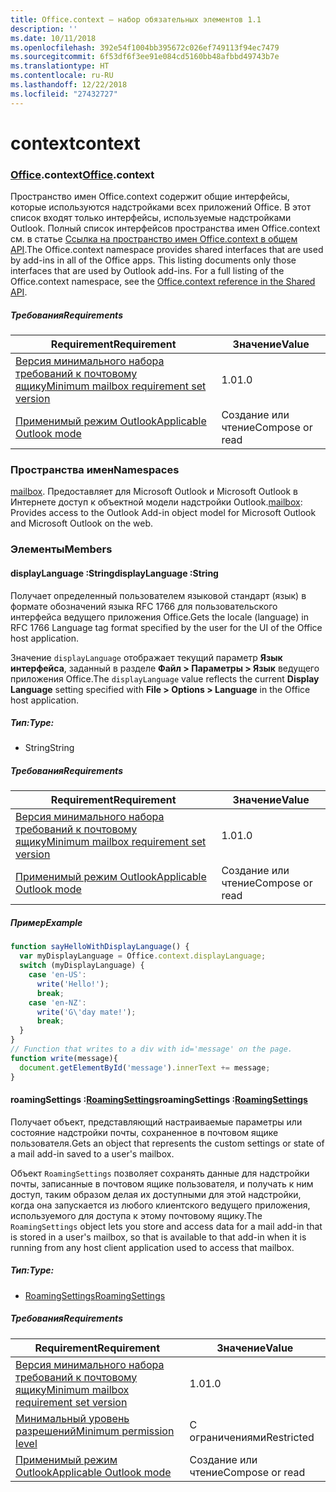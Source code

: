 ```yaml
---
title: Office.context — набор обязательных элементов 1.1
description: ''
ms.date: 10/11/2018
ms.openlocfilehash: 392e54f1004bb395672c026ef749113f94ec7479
ms.sourcegitcommit: 6f53df6f3ee91e084cd5160bb48afbbd49743b7e
ms.translationtype: HT
ms.contentlocale: ru-RU
ms.lasthandoff: 12/22/2018
ms.locfileid: "27432727"
---
```

# <a name="context"></a><span data-ttu-id="2453d-102">context</span><span class="sxs-lookup"><span data-stu-id="2453d-102">context</span></span>

### <a name="officeofficemdcontext"></a><span data-ttu-id="2453d-103">[Office](Office.md).context</span><span class="sxs-lookup"><span data-stu-id="2453d-103">[Office](Office.md).context</span></span>

<span data-ttu-id="2453d-p101">Пространство имен Office.context содержит общие интерфейсы, которые используются надстройками всех приложений Office. В этот список входят только интерфейсы, используемые надстройками Outlook. Полный список интерфейсов пространства имен Office.context см. в статье [Ссылка на пространство имен Office.context в общем API](/javascript/api/office/office.context).</span><span class="sxs-lookup"><span data-stu-id="2453d-p101">The Office.context namespace provides shared interfaces that are used by add-ins in all of the Office apps. This listing documents only those interfaces that are used by Outlook add-ins. For a full listing of the Office.context namespace, see the [Office.context reference in the Shared API](/javascript/api/office/office.context).</span></span>


##### <a name="requirements"></a><span data-ttu-id="2453d-106">Требования</span><span class="sxs-lookup"><span data-stu-id="2453d-106">Requirements</span></span>

|<span data-ttu-id="2453d-107">Requirement</span><span class="sxs-lookup"><span data-stu-id="2453d-107">Requirement</span></span>| <span data-ttu-id="2453d-108">Значение</span><span class="sxs-lookup"><span data-stu-id="2453d-108">Value</span></span>|
|---|---|
|[<span data-ttu-id="2453d-109">Версия минимального набора требований к почтовому ящику</span><span class="sxs-lookup"><span data-stu-id="2453d-109">Minimum mailbox requirement set version</span></span>](/office/dev/add-ins/reference/requirement-sets/outlook-api-requirement-sets)| <span data-ttu-id="2453d-110">1.0</span><span class="sxs-lookup"><span data-stu-id="2453d-110">1.0</span></span>|
|[<span data-ttu-id="2453d-111">Применимый режим Outlook</span><span class="sxs-lookup"><span data-stu-id="2453d-111">Applicable Outlook mode</span></span>](https://docs.microsoft.com/outlook/add-ins/#extension-points)| <span data-ttu-id="2453d-112">Создание или чтение</span><span class="sxs-lookup"><span data-stu-id="2453d-112">Compose or read</span></span>|

### <a name="namespaces"></a><span data-ttu-id="2453d-113">Пространства имен</span><span class="sxs-lookup"><span data-stu-id="2453d-113">Namespaces</span></span>

<span data-ttu-id="2453d-114">[mailbox](office.context.mailbox.md). Предоставляет для Microsoft Outlook и Microsoft Outlook в Интернете доступ к объектной модели надстройки Outlook.</span><span class="sxs-lookup"><span data-stu-id="2453d-114">[mailbox](office.context.mailbox.md): Provides access to the Outlook Add-in object model for Microsoft Outlook and Microsoft Outlook on the web.</span></span>

### <a name="members"></a><span data-ttu-id="2453d-115">Элементы</span><span class="sxs-lookup"><span data-stu-id="2453d-115">Members</span></span>

####  <a name="displaylanguage-string"></a><span data-ttu-id="2453d-116">displayLanguage :String</span><span class="sxs-lookup"><span data-stu-id="2453d-116">displayLanguage :String</span></span>

<span data-ttu-id="2453d-117">Получает определенный пользователем языковой стандарт (язык) в формате обозначений языка RFC 1766 для пользовательского интерфейса ведущего приложения Office.</span><span class="sxs-lookup"><span data-stu-id="2453d-117">Gets the locale (language) in RFC 1766 Language tag format specified by the user for the UI of the Office host application.</span></span>

<span data-ttu-id="2453d-118">Значение `displayLanguage` отображает текущий параметр **Язык интерфейса**, заданный в разделе **Файл > Параметры > Язык** ведущего приложения Office.</span><span class="sxs-lookup"><span data-stu-id="2453d-118">The `displayLanguage` value reflects the current **Display Language** setting specified with **File > Options > Language** in the Office host application.</span></span>

##### <a name="type"></a><span data-ttu-id="2453d-119">Тип:</span><span class="sxs-lookup"><span data-stu-id="2453d-119">Type:</span></span>

*   <span data-ttu-id="2453d-120">String</span><span class="sxs-lookup"><span data-stu-id="2453d-120">String</span></span>

##### <a name="requirements"></a><span data-ttu-id="2453d-121">Требования</span><span class="sxs-lookup"><span data-stu-id="2453d-121">Requirements</span></span>

|<span data-ttu-id="2453d-122">Requirement</span><span class="sxs-lookup"><span data-stu-id="2453d-122">Requirement</span></span>| <span data-ttu-id="2453d-123">Значение</span><span class="sxs-lookup"><span data-stu-id="2453d-123">Value</span></span>|
|---|---|
|[<span data-ttu-id="2453d-124">Версия минимального набора требований к почтовому ящику</span><span class="sxs-lookup"><span data-stu-id="2453d-124">Minimum mailbox requirement set version</span></span>](/office/dev/add-ins/reference/requirement-sets/outlook-api-requirement-sets)| <span data-ttu-id="2453d-125">1.0</span><span class="sxs-lookup"><span data-stu-id="2453d-125">1.0</span></span>|
|[<span data-ttu-id="2453d-126">Применимый режим Outlook</span><span class="sxs-lookup"><span data-stu-id="2453d-126">Applicable Outlook mode</span></span>](https://docs.microsoft.com/outlook/add-ins/#extension-points)| <span data-ttu-id="2453d-127">Создание или чтение</span><span class="sxs-lookup"><span data-stu-id="2453d-127">Compose or read</span></span>|

##### <a name="example"></a><span data-ttu-id="2453d-128">Пример</span><span class="sxs-lookup"><span data-stu-id="2453d-128">Example</span></span>

```js
function sayHelloWithDisplayLanguage() {
  var myDisplayLanguage = Office.context.displayLanguage;
  switch (myDisplayLanguage) {
    case 'en-US':
      write('Hello!');
      break;
    case 'en-NZ':
      write('G\'day mate!');
      break;
  }
}
// Function that writes to a div with id='message' on the page.
function write(message){
  document.getElementById('message').innerText += message;
}
```

####  <a name="roamingsettings-roamingsettingsjavascriptapioutlook11officeroamingsettings"></a><span data-ttu-id="2453d-129">roamingSettings :[RoamingSettings](/javascript/api/outlook_1_1/office.RoamingSettings)</span><span class="sxs-lookup"><span data-stu-id="2453d-129">roamingSettings :[RoamingSettings](/javascript/api/outlook_1_1/office.RoamingSettings)</span></span>

<span data-ttu-id="2453d-130">Получает объект, представляющий настраиваемые параметры или состояние надстройки почты, сохраненное в почтовом ящике пользователя.</span><span class="sxs-lookup"><span data-stu-id="2453d-130">Gets an object that represents the custom settings or state of a mail add-in saved to a user's mailbox.</span></span>

<span data-ttu-id="2453d-131">Объект `RoamingSettings` позволяет сохранять данные для надстройки почты, записанные в почтовом ящике пользователя, и получать к ним доступ, таким образом делая их доступными для этой надстройки, когда она запускается из любого клиентского ведущего приложения, используемого для доступа к этому почтовому ящику.</span><span class="sxs-lookup"><span data-stu-id="2453d-131">The `RoamingSettings` object lets you store and access data for a mail add-in that is stored in a user's mailbox, so that is available to that add-in when it is running from any host client application used to access that mailbox.</span></span>

##### <a name="type"></a><span data-ttu-id="2453d-132">Тип:</span><span class="sxs-lookup"><span data-stu-id="2453d-132">Type:</span></span>

*   [<span data-ttu-id="2453d-133">RoamingSettings</span><span class="sxs-lookup"><span data-stu-id="2453d-133">RoamingSettings</span></span>](/javascript/api/outlook_1_1/office.RoamingSettings)

##### <a name="requirements"></a><span data-ttu-id="2453d-134">Требования</span><span class="sxs-lookup"><span data-stu-id="2453d-134">Requirements</span></span>

|<span data-ttu-id="2453d-135">Requirement</span><span class="sxs-lookup"><span data-stu-id="2453d-135">Requirement</span></span>| <span data-ttu-id="2453d-136">Значение</span><span class="sxs-lookup"><span data-stu-id="2453d-136">Value</span></span>|
|---|---|
|[<span data-ttu-id="2453d-137">Версия минимального набора требований к почтовому ящику</span><span class="sxs-lookup"><span data-stu-id="2453d-137">Minimum mailbox requirement set version</span></span>](/office/dev/add-ins/reference/requirement-sets/outlook-api-requirement-sets)| <span data-ttu-id="2453d-138">1.0</span><span class="sxs-lookup"><span data-stu-id="2453d-138">1.0</span></span>|
|[<span data-ttu-id="2453d-139">Минимальный уровень разрешений</span><span class="sxs-lookup"><span data-stu-id="2453d-139">Minimum permission level</span></span>](https://docs.microsoft.com/outlook/add-ins/understanding-outlook-add-in-permissions)| <span data-ttu-id="2453d-140">С ограничениями</span><span class="sxs-lookup"><span data-stu-id="2453d-140">Restricted</span></span>|
|[<span data-ttu-id="2453d-141">Применимый режим Outlook</span><span class="sxs-lookup"><span data-stu-id="2453d-141">Applicable Outlook mode</span></span>](https://docs.microsoft.com/outlook/add-ins/#extension-points)| <span data-ttu-id="2453d-142">Создание или чтение</span><span class="sxs-lookup"><span data-stu-id="2453d-142">Compose or read</span></span>|